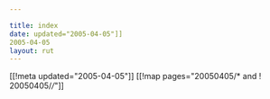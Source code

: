 ```yaml
---

title: index
date: updated="2005-04-05"]]
2005-04-05
layout: rut
---
```


[[!meta updated="2005-04-05"]]
[[!map pages="20050405/* and ! 20050405/*/*"]]
